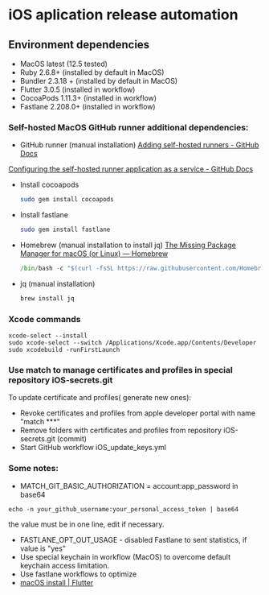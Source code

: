 # iOS aplication release automation

## **Environment dependencies**

* MacOS latest (12.5 tested)
* Ruby 2.6.8+ (installed by default in MacOS)
* Bundler 2.3.18 + (installed by default in MacOS)
* Flutter 3.0.5 (installed in workflow)
* CocoaPods 1.11.3+ (installed in workflow)
* Fastlane 2.208.0+ (installed in workflow)

### **Self-hosted MacOS GitHub runner additional dependencies:**

* GitHub runner (manual installation) [Adding self-hosted runners - GitHub Docs](https://docs.github.com/en/actions/hosting-your-own-runners/adding-self-hosted-runners)

[Configuring the self-hosted runner application as a service - GitHub Docs](https://docs.github.com/en/actions/hosting-your-own-runners/configuring-the-self-hosted-runner-application-as-a-service)

* Install cocoapods

    ```bash
    sudo gem install cocoapods
    ```

* Install fastlane

    ```bash
    sudo gem install fastlane
    ```

* Homebrew (manual installation to install jq) [The Missing Package Manager for macOS (or Linux) — Homebrew](https://brew.sh/)

    ```python
    /bin/bash -c "$(curl -fsSL https://raw.githubusercontent.com/Homebrew/install/HEAD/install.sh)"
    ```

* jq (manual installation)

    ```bash
    brew install jq
    ```

### Xcode commands

```plain
xcode-select --install
sudo xcode-select --switch /Applications/Xcode.app/Contents/Developer
sudo xcodebuild -runFirstLaunch
```

### **Use match to manage certificates and profiles in special repository iOS-secrets.git**

To update certificate and profiles( generate new ones):

* Revoke certificates and profiles from apple developer portal with name "match \*\*\*"
* Remove folders with certificates and profiles from repository iOS-secrets.git (commit)
* Start GitHub workflow iOS\_update\_keys.yml

### **Some notes:**

* MATCH\_GIT\_BASIC\_AUTHORIZATION = account:app\_password in base64

```plain
echo -n your_github_username:your_personal_access_token | base64
```

the value must be in one line, edit if necessary.

* FASTLANE\_OPT\_OUT\_USAGE - disabled Fastlane to sent statistics, if value is "yes"
* Use special keychain in workflow (MacOS) to overcome default keychain access limitation.
* Use fastlane workflows to optimize
* [macOS install | Flutter](https://docs.flutter.dev/get-started/install/macos)
